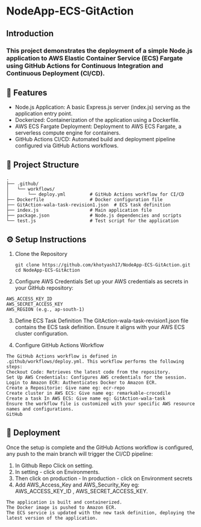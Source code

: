 # NodeApp-ECS-GitAction

## Introduction
### This project demonstrates the deployment of a simple Node.js application to AWS Elastic Container Service (ECS) Fargate using GitHub Actions for Continuous Integration and Continuous Deployment (CI/CD).

## 🚀 Features
- Node.js Application: A basic Express.js server (index.js) serving as the application entry point.
- Dockerized: Containerization of the application using a Dockerfile.
- AWS ECS Fargate Deployment: Deployment to AWS ECS Fargate, a serverless compute engine for containers.
- GitHub Actions CI/CD: Automated build and deployment pipeline configured via GitHub Actions workflows.

## 📁 Project Structure
```
.
├── .github/
│   └── workflows/
│       └── deploy.yml         # GitHub Actions workflow for CI/CD
├── Dockerfile                 # Docker configuration file
├── GitAction-wala-task-revision1.json  # ECS task definition
├── index.js                   # Main application file
├── package.json               # Node.js dependencies and scripts
└── test.js                    # Test script for the application
```
## ⚙️ Setup Instructions

1. Clone the Repository
   ```
   git clone https://github.com/khotyash17/NodeApp-ECS-GitAction.git
   cd NodeApp-ECS-GitAction
   ```
2. Configure AWS Credentials
Set up your AWS credentials as secrets in your GitHub repository:
```
AWS_ACCESS_KEY_ID
AWS_SECRET_ACCESS_KEY
AWS_REGION (e.g., ap-south-1)
```
3. Define ECS Task Definition
The GitAction-wala-task-revision1.json file contains the ECS task definition. Ensure it aligns with your AWS ECS cluster configuration.

4. Configure GitHub Actions Workflow
```
The GitHub Actions workflow is defined in .github/workflows/deploy.yml. This workflow performs the following steps:
Checkout Code: Retrieves the latest code from the repository.
Set Up AWS Credentials: Configures AWS credentials for the session.
Login to Amazon ECR: Authenticates Docker to Amazon ECR.
Create a Repositorie: Give name eg: ecr-repo
Create cluster in AWS ECS: Give name eg: remarkable-crocodile
Create a task In AWS ECS: Give name eg: GitAction-wala-task
Ensure the workflow file is customized with your specific AWS resource names and configurations.
GitHub
```
## 🚀 Deployment
Once the setup is complete and the GitHub Actions workflow is configured, any push to the main branch will trigger the CI/CD pipeline:
1. In Github Repo Click on setting.
2. In setting - click on Environments.
3. Then click on production - In production - click on Environment secrets
4. Add AWS_Access_Key and AWS_Security_Key eg: AWS_ACCESS_KEY_ID , AWS_SECRET_ACCESS_KEY.
```
The application is built and containerized.
The Docker image is pushed to Amazon ECR.
The ECS service is updated with the new task definition, deploying the latest version of the application.
```

